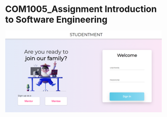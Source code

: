# COM1005_Assignment Introduction to Software Engineering
<img src="https://github.com/ren-tao01/COM1005-project/blob/master/images/ruby_snapshot1.PNG" alt="User homepage" width="600"/>
